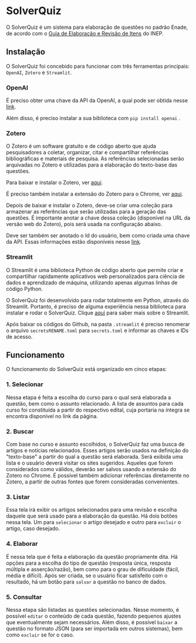 # SolverQuiz

O SolverQuiz é um sistema para elaboração de questões no padrão Enade, de acordo com o [Guia de Elaboração e Revisão de Itens](https://download.inep.gov.br/bni/enade/guia_de_elaboracao_e_revisao_de_itens.pdf) do INEP.

## Instalação

O SolverQuiz foi concebido para funcionar com três ferramentas principais: `OpenAI`, `Zotero` e `Streamlit`.

### OpenAI

É preciso obter uma chave da API da OpenAI, a qual pode ser obtida nesse [link](https://platform.openai.com/api-keys).

Além disso, é preciso instalar a sua biblioteca com `pip install openai` .

### Zotero

O Zotero é um software gratuito e de código aberto que ajuda pesquisadores a coletar, organizar, citar e compartilhar referências bibliográficas e materiais de pesquisa. As referências selecionadas serão arquivadas no Zotero e utilizadas para a elaboração do texto-base das questões.

Para baixar e instalar o Zotero, ver [aqui](https://www.zotero.org/).

É preciso também instalar a extensão do Zotero para o Chrome, ver [aqui](https://chromewebstore.google.com/detail/ekhagklcjbdpajgpjgmbionohlpdbjgc).

Depois de baixar e instalar o Zotero, deve-se criar uma coleção para armazenar as referências que serão utilizadas para a geração das questões. É importante anotar a chave dessa coleção (disponível na URL da versão web do Zotero), pois será usada na configuração abaixo.

Deve ser também ser anotado o Id do usuário, bem como criada uma chave da API. Essas informações estão disponíveis nesse [link](https://www.zotero.org/settings/security).

### Streamlit

O Streamlit é uma biblioteca Python de código aberto que permite criar e compartilhar rapidamente aplicativos web personalizados para ciência de dados e aprendizado de máquina, utilizando apenas algumas linhas de código Python.

O SolverQuiz foi desenvolvido para rodar totalmente em Python, através do Streamlit. Portanto, é preciso de alguma experiência nessa biblioteca para instalar e rodar o SolverQuiz. Clique [aqui](https://streamlit.io/) para saber mais sobre o Streamlit.

Após baixar os códigos do Github, na pasta `.streamlit` é preciso renomerar o arquivo `secretsRENAME.toml` para `secrets.toml` e informar as chaves e IDs de acesso.

## Funcionamento

O funcionamento do SolverQuiz está organizado em cinco etapas:

### 1. Selecionar

Nessa etapa é feita a escolha do curso para o qual será elaborada a questão, bem como o assunto relacionado. A lista de assuntos para cada curso foi constituída a partir do respectivo edital, cuja portaria na íntegra se encontra disponível no link da página.

### 2. Buscar

Com base no curso e assunto escolhidos, o SolverQuiz faz uma busca de artigos e notícias relacionados. Esses artigos serão usados na definição do "texto-base" a partir do qual a questão será elaborada. Será exibida uma lista e o usuário deverá visitar os sites sugeridos. Aqueles que forem considerados como válidos, deverão ser salvos usando a extensão do Zotero no Chrome. É possível também adicionar referências diretamente no Zotero, a partir de outras fontes que forem consideradas convenientes.

### 3. Listar

Essa tela irá exibir os artigos selecionados para uma revisão e escolha daquele que será usado para a elaboração da questão. Há dois botões nessa tela. Um para `selecionar` o artigo desejado e outro para `excluir` o artigo, caso desejado.

### 4. Elaborar

É nessa tela que é feita a elaboração da questão propriamente dita. Há opções para a escolha do tipo de questão (resposta única, resposta múltipla e asserção/razão), bem como para o grau de dificuldade (fácil, média e difícil). Após ser criada, se o usuário ficar satisfeito com o resultado, há um botão para `salvar` a questão no banco de dados.

### 5. Consultar

Nessa etapa são listadas as questões selecionadas. Nesse momento, é possível `editar` o conteúdo de cada questão, fazendo pequenos ajustes que eventualmente sejam necessários. Além disso, é possível `baixar` a questão no formato JSON (para ser importada em outros sistemas), bem como `excluir` se for o caso.
